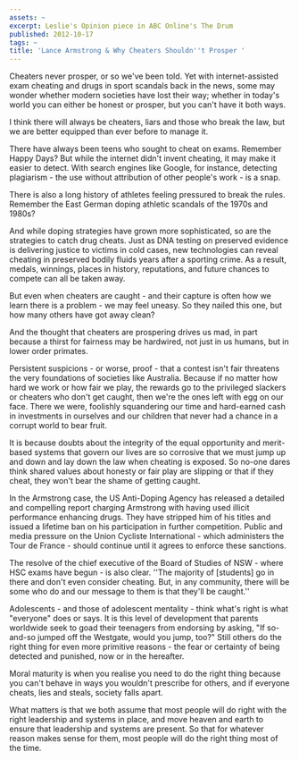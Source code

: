 ```yaml
---
assets: ~
excerpt: Leslie's Opinion piece in ABC Online's The Drum
published: 2012-10-17
tags: ~
title: 'Lance Armstrong & Why Cheaters Shouldn''t Prosper '
---
```

Cheaters never prosper, or so we've been told. Yet with internet-assisted exam cheating and drugs in sport scandals back in the news, some may wonder whether modern societies have lost their way; whether in today's world you can either be honest or prosper, but you can't have it both ways.

I think there will always be cheaters, liars and those who break the law, but we are better equipped than ever before to manage it.

There have always been teens who sought to cheat on exams. Remember Happy Days? But while the internet didn't invent cheating, it may make it easier to detect. With search engines like Google, for instance, detecting plagiarism - the use without attribution of other people's work - is a snap.

There is also a long history of athletes feeling pressured to break the rules. Remember the East German doping athletic scandals of the 1970s and 1980s?

And while doping strategies have grown more sophisticated, so are the strategies to catch drug cheats. Just as DNA testing on preserved evidence is delivering justice to victims in cold cases, new technologies can reveal cheating in preserved bodily fluids years after a sporting crime. As a result, medals, winnings, places in history, reputations, and future chances to compete can all be taken away.

But even when cheaters are caught - and their capture is often how we learn there is a problem - we may feel uneasy. So they nailed this one, but how many others have got away clean?

And the thought that cheaters are prospering drives us mad, in part because a thirst for fairness may be hardwired, not just in us humans, but in lower order primates.

Persistent suspicions - or worse, proof - that a contest isn't fair threatens the very foundations of societies like Australia. Because if no matter how hard we work or how fair we play, the rewards go to the privileged slackers or cheaters who don't get caught, then we're the ones left with egg on our face. There we were, foolishly squandering our time and hard-earned cash in investments in ourselves and our children that never had a chance in a corrupt world to bear fruit.

It is because doubts about the integrity of the equal opportunity and merit-based systems that govern our lives are so corrosive that we must jump up and down and lay down the law when cheating is exposed. So no-one dares think shared values about honesty or fair play are slipping or that if they cheat, they won't bear the shame of getting caught.

In the Armstrong case, the US Anti-Doping Agency has released a detailed and compelling report charging Armstrong with having used illicit performance enhancing drugs. They have stripped him of his titles and issued a lifetime ban on his participation in further competition. Public and media pressure on the Union Cycliste International - which administers the Tour de France - should continue until it agrees to enforce these sanctions.

The resolve of the chief executive of the Board of Studies of NSW - where HSC exams have begun - is also clear. ''The majority of [students] go in there and don't even consider cheating. But, in any community, there will be some who do and our message to them is that they'll be caught.''

Adolescents - and those of adolescent mentality - think what's right is what "everyone" does or says. It is this level of development that parents worldwide seek to goad their teenagers from endorsing by asking, "If so-and-so jumped off the Westgate, would you jump, too?" Still others do the right thing for even more primitive reasons - the fear or certainty of being detected and punished, now or in the hereafter.

Moral maturity is when you realise you need to do the right thing because you can't behave in ways you wouldn't prescribe for others, and if everyone cheats, lies and steals, society falls apart.

What matters is that we both assume that most people will do right with the right leadership and systems in place, and move heaven and earth to ensure that leadership and systems are present. So that for whatever reason makes sense for them, most people will do the right thing most of the time.